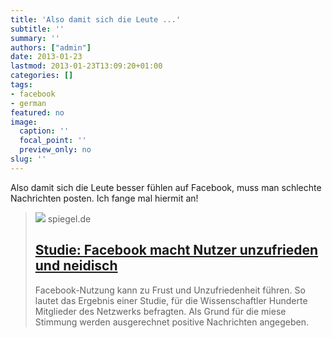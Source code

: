 ```yaml
---
title: 'Also damit sich die Leute ...'
subtitle: ''
summary: ''
authors: ["admin"]
date: 2013-01-23
lastmod: 2013-01-23T13:09:20+01:00
categories: []
tags:
- facebook
- german
featured: no
image:
  caption: ''
  focal_point: ''
  preview_only: no
slug: ''
---
```

Also damit sich die Leute besser fühlen auf Facebook, muss man schlechte Nachrichten posten. Ich fange mal hiermit an!
> [![](https://cdn.prod.www.spiegel.de/images/d63d3a6c-0001-0004-0000-000000410570_w1280_r1.77_fpx35.32_fpy55.jpg)](http://www.spiegel.de/netzwelt/web/studie-facebook-macht-nutzer-unzufrieden-und-neidisch-a-878803.html)
> spiegel.de
> ## [Studie: Facebook macht Nutzer unzufrieden und neidisch](http://www.spiegel.de/netzwelt/web/studie-facebook-macht-nutzer-unzufrieden-und-neidisch-a-878803.html)
>
>Facebook-Nutzung kann zu Frust und Unzufriedenheit führen. So lautet das Ergebnis einer Studie, für die Wissenschaftler Hunderte Mitglieder des Netzwerks befragten. Als Grund für die miese Stimmung werden ausgerechnet positive Nachrichten angegeben.


